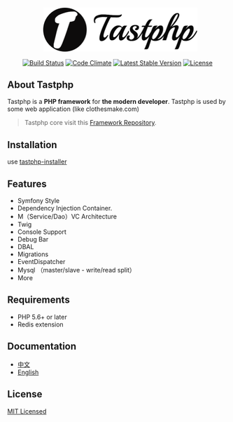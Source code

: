 <p align="center">
    <img height="70%" width="70%" src="https://raw.githubusercontent.com/tastphp-lab/assets/master/logo/tastphp-logo-big.png">
</p>

<p align="center">
<a href="https://travis-ci.org/tastphp/tastphp"><img src="https://api.travis-ci.org/tastphp/tastphp.svg?branch=master" alt="Build Status"></a>
<a href="https://codeclimate.com/github/tastphp/tastphp"><img src="https://codeclimate.com/github/tastphp/tastphp/badges/gpa.svg" alt="Code Climate"></a>
<a href="https://packagist.org/packages/tast-php/tast-php"><img src="https://poser.pugx.org/tast-php/tast-php/v/stable" alt="Latest Stable Version"></a>
<a href="https://packagist.org/packages/tast-php/tast-php"><img src="https://poser.pugx.org/tast-php/tast-php/license" alt="License"></a>
</p>

## About Tastphp

Tastphp is a **PHP framework** for **the modern developer**. Tastphp is used by some web application (like clothesmake.com)

> Tastphp core visit this [Framework Repository](https://github.com/tastphp/framework).



## Installation


use [tastphp-installer](https://github.com/tastphp/tastphp-installer)


## Features
* Symfony Style
* Dependency Injection Container.
* M（Service/Dao）VC Architecture
* Twig
* Console Support
* Debug Bar
* DBAL
* Migrations
* EventDispatcher
* Mysql （master/slave - write/read split）
* More

## Requirements

  * PHP 5.6+ or later
  * Redis extension

## Documentation

* [中文](https://docs.tastphp.com/zh/)
* [English](https://docs.tastphp.com/en/)
  
## License
[MIT Licensed](http://www.opensource.org/licenses/MIT)
